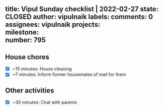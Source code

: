title:	Vipul Sunday checklist | 2022-02-27
state:	CLOSED
author:	vipulnaik
labels:	
comments:	0
assignees:	vipulnaik
projects:	
milestone:	
number:	795
--
## House chores

- [x] ~15 minutes: House cleaning
- [x] ~7 minutes: Inform former housemates of mail for them 

## Other activities

- [x] ~30 minutes: Chat with parents
